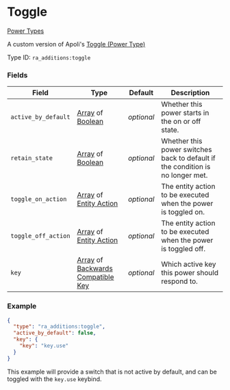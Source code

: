 # Toggle
[Power Types](../power_types.md)

A custom version of Apoli's [Toggle (Power Type)](https://origins.readthedocs.io/en/latest/types/power_types/toggle/)

Type ID: `ra_additions:toggle`
### Fields
 | Field | Type | Default | Description | 
|---|---|---|---|
 | `active_by_default` | [Array](../data_types/array.md) of [Boolean](../data_types/boolean.md) | _optional_ | Whether this power starts in the on or off state. | 
 | `retain_state` | [Array](../data_types/array.md) of [Boolean](../data_types/boolean.md) | _optional_ | Whether this power switches back to default if the condition is no longer met. | 
 | `toggle_on_action` | [Array](../data_types/array.md) of [Entity Action](../entity_action_types.md) | _optional_ | The entity action to be executed when the power is toggled on. | 
 | `toggle_off_action` | [Array](../data_types/array.md) of [Entity Action](../entity_action_types.md) | _optional_ | The entity action to be executed when the power is toggled off. | 
 | `key` | [Array](../data_types/array.md) of [Backwards Compatible Key](https://origins.readthedocs.io/en/latest/types/data_types/key/) | _optional_ | Which active key this power should respond to. | 

### Example
```json
{
  "type": "ra_additions:toggle",
  "active_by_default": false,
  "key": {
    "key": "key.use"
  }
}
```
This example will provide a switch that is not active by default, and can be toggled with the `key.use` keybind.
